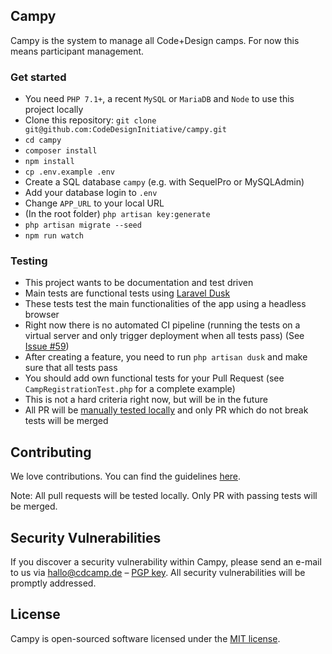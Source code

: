 ## Campy

Campy is the system to manage all Code+Design camps. For now this means participant management.


### Get started

- You need `PHP 7.1+`, a recent `MySQL` or `MariaDB` and `Node` to use this project locally
- Clone this repository: `git clone git@github.com:CodeDesignInitiative/campy.git`
- `cd campy`
- `composer install`
- `npm install`
- `cp .env.example .env`
- Create a SQL database `campy` (e.g. with SequelPro or MySQLAdmin)
- Add your database login to `.env`
- Change `APP_URL` to your local URL
- (In the root folder) `php artisan key:generate`
- `php artisan migrate --seed`
- `npm run watch`

### Testing

- This project wants to be documentation and test driven
- Main tests are functional tests using [Laravel Dusk](#)
- These tests test the main functionalities of the app using a headless browser
- Right now there is no automated CI pipeline (running the tests on a virtual server and only trigger deployment when all tests pass) (See [Issue #59](https://github.com/CodeDesignInitiative/campy/issues/59))
- After creating a feature, you need to run `php artisan dusk` and make sure that all tests pass
- You should add own functional tests for your Pull Request (see `CampRegistrationTest.php` for a complete example)
- This is not a hard criteria right now, but will be in the future
- All PR will be [manually tested locally](https://help.github.com/articles/checking-out-pull-requests-locally/) and only PR which do not break tests will be merged


## Contributing

We love contributions. You can find the guidelines [here](https://github.com/CodeDesignInitiative/cdweb1801/blob/master/CONTRIBUTING.md).

Note: All pull requests will be tested locally. Only PR with passing tests will be merged.

## Security Vulnerabilities

If you discover a security vulnerability within Campy, please send an e-mail to us via [hallo@cdcamp.de](mailto:hallo@cdcamp.de) – [PGP key](public.key). All security vulnerabilities will be promptly addressed.

## License

Campy is open-sourced software licensed under the [MIT license](https://opensource.org/licenses/MIT).
